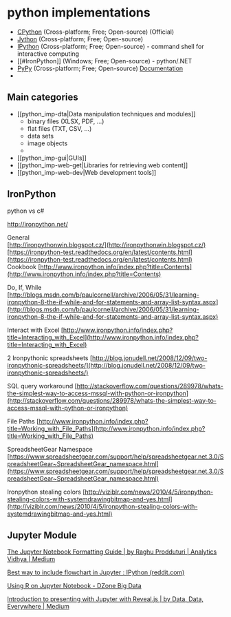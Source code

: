 # python implementations

- [CPython](http://python.org/) (Cross-platform; Free; Open-source) (Official)
- [Jython](http://www.jython.org/) (Cross-platform; Free; Open-source)  
- [IPython](http://ipython.org/) (Cross-platform; Free; Open-source) - command shell for interactive computing
- [[#IronPython]] (Windows; Free; Open-source) - python/.NET
- [PyPy](http://pypy.org/) (Cross-platform; Free; Open-source) [Documentation](http://codespeak.net/pypy/dist/pypy/doc/home.html)
- 

## Main categories

- [[python_imp-dta|Data manipulation techniques and modules]]
	- binary files (XLSX, PDF, ...)
	- flat files (TXT, CSV, ...)
	- data sets
	- image objects
	- 
- [[python_imp-gui|GUIs]]
- [[python_imp-web-get|Libraries for retrieving web content]]
- [[python_imp-web-dev|Web development tools]]

## IronPython

python vs c#

http://ironpython.net/

General  
[http://ironpythonwin.blogspot.cz/](http://ironpythonwin.blogspot.cz/)  
[https://ironpython-test.readthedocs.org/en/latest/contents.html](https://ironpython-test.readthedocs.org/en/latest/contents.html)  
Cookbook [http://www.ironpython.info/index.php?title=Contents](http://www.ironpython.info/index.php?title=Contents)  


  
Do, If, While [http://blogs.msdn.com/b/paulcornell/archive/2006/05/31/learning-ironpython-8-the-if-while-and-for-statements-and-array-list-syntax.aspx](http://blogs.msdn.com/b/paulcornell/archive/2006/05/31/learning-ironpython-8-the-if-while-and-for-statements-and-array-list-syntax.aspx)  
  
Interact with Excel [http://www.ironpython.info/index.php?title=Interacting_with_Excel](http://www.ironpython.info/index.php?title=Interacting_with_Excel)  
  
2 Ironpythonic spreadsheets [http://blog.jonudell.net/2008/12/09/two-ironpythonic-spreadsheets/](http://blog.jonudell.net/2008/12/09/two-ironpythonic-spreadsheets/)  
  
SQL query workaround [http://stackoverflow.com/questions/289978/whats-the-simplest-way-to-access-mssql-with-python-or-ironpython](http://stackoverflow.com/questions/289978/whats-the-simplest-way-to-access-mssql-with-python-or-ironpython)  
  
File Paths [http://www.ironpython.info/index.php?title=Working_with_File_Paths](http://www.ironpython.info/index.php?title=Working_with_File_Paths)  
  
SpreadsheetGear Namespace [https://www.spreadsheetgear.com/support/help/spreadsheetgear.net.3.0/SpreadsheetGear~SpreadsheetGear_namespace.html](https://www.spreadsheetgear.com/support/help/spreadsheetgear.net.3.0/SpreadsheetGear~SpreadsheetGear_namespace.html)  
  
Ironpython stealing colors [http://viziblr.com/news/2010/4/5/ironpython-stealing-colors-with-systemdrawingbitmap-and-yes.html](http://viziblr.com/news/2010/4/5/ironpython-stealing-colors-with-systemdrawingbitmap-and-yes.html)

## Jupyter Module

  
  
[The Jupyter Notebook Formatting Guide | by Raghu Prodduturi | Analytics Vidhya | Medium](https://medium.com/analytics-vidhya/the-jupyter-notebook-formatting-guide-873ab39f765e)  
  
[Best way to include flowchart in Jupyter : IPython (reddit.com)](https://www.reddit.com/r/IPython/comments/65yv2x/best_way_to_include_flowchart_in_jupyter/)  
  
[Using R on Jupyter Notebook - DZone Big Data](https://dzone.com/articles/using-r-on-jupyternbspnotebook)  
  
[Introduction to presenting with Jupyter with Reveal.js | by Data, Data, Everywhere | Medium](https://medium.com/@Ben_Obe/introduction-to-presenting-with-juypter-with-reveal-js-8e34a07081b2)

